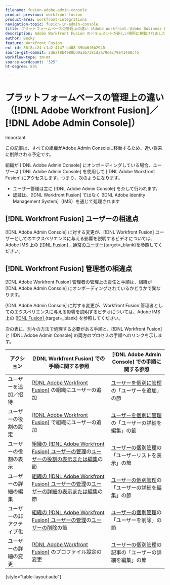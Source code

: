 ```yaml
---
filename: fusion-adobe-admin-console
product-previous: workfront-fusion
product-area: workfront-integrations
navigation-topic: fusion-in-admin-console
title: プラットフォームベースの管理上の違い（Adobe Workfront／Adobe Business Platform）
description: Adobe Workfront Fusion のドキュメントが新しい場所に移動されました。 この記事は廃止されましたが、この機能を説明する新しい記事へのリンクが含まれています。
author: Becky
feature: Workfront Fusion
exl-id: 86f8cc24-c1a2-4f47-bd08-39bb0f6b2940
source-git-commit: 2d6af8b4988bd9aab7381daa79dec79e41408c45
workflow-type: tm+mt
source-wordcount: '325'
ht-degree: 85%

---
```


# プラットフォームベースの管理上の違い（[!DNL Adobe Workfront Fusion]／[!DNL Adobe Admin Console]）

>[!IMPORTANT]
>
>この記事は、すべての組織がAdobe Admin Consoleに移動するため、近い将来に削除される予定です。

組織が [!DNL Adobe Admin Console] にオンボーディングしている場合、ユーザーは [!DNL Adobe Admin Console] を使用して [!DNL Adobe Workfront Fusion] にアクセスします。つまり、次のようになります。

* ユーザー管理は主に [!DNL Adobe Admin Console] を介して行われます。
* 認証は、[!DNL Workfront Fusion] ではなく [!DNL Adobe Identity Management System]（IMS）を通じて処理されます

## [!DNL Workfront Fusion] ユーザーの相違点

[!DNL Adobe Admin Console] に対する変更が、[!DNL Workfront Fusion] ユーザーとしてのエクスペリエンスに与える影響を説明するビデオについては、Adobe IMS 上の [[!DNL Fusion]  - 通常のユーザー](https://video.tv.adobe.com/v/3412465/){target=_blank}を参照してください。

## [!DNL Workfront Fusion] 管理者の相違点

[!DNL Adobe Workfront Fusion] 管理者の管理上の責任と手順は、組織が [!DNL Adobe Admin Console] にオンボーディングされているかどうかで異なります。

[!DNL Adobe Admin Console] に対する変更が、Workfront Fusion 管理者としてのエクスペリエンスに与える影響を説明するビデオについては、Adobe IMS 上の [[!DNL Fusion] ](https://video.tv.adobe.com/v/3412464/){target=_blank} を参照してください。

次の表に、別々の方法で処理する必要がある手順と、[!DNL Workfront Fusion] と [!DNL Adobe Admin Console] の両方のプロセスの手順へのリンクを示します。

| アクション | [!DNL Workfront Fusion] での手順に関する参照 | [!DNL Adobe Admin Console] での手順に関する参照 |
|---|---|---|
| ユーザーを追加／招待 | [ [!DNL Adobe Workfront Fusion]](../../workfront-fusion/organizations/add-user-to-an-organization.md) の組織にユーザーの追加 | [ユーザーを個別に管理](https://helpx.adobe.com/jp/enterprise/using/manage-users-individually.html)の「ユーザーを追加」の節 |
| ユーザーの役割の設定 | [ [!DNL Adobe Workfront Fusion]](../../workfront-fusion/organizations/add-user-to-an-organization.md) で組織にユーザーの追加 | [ユーザーを個別に管理](https://helpx.adobe.com/jp/enterprise/using/manage-users-individually.html)の「ユーザーの詳細を編集」の節 |
| ユーザーの役割の表示 | [組織の  [!DNL Adobe Workfront Fusion]  ユーザーの管理](../../workfront-fusion/organizations/manage-fusion-users.md)の[ユーザーの役割の表示または編集](../../workfront-fusion/organizations/manage-fusion-users.md#view)の節 | [ユーザーの個別管理](https://helpx.adobe.com/jp/enterprise/using/manage-users-individually.html)の「ユーザーリストを表示」の節 |
| ユーザーの詳細の編集 | [組織の  [!DNL Adobe Workfront Fusion]  ユーザーの管理](../../workfront-fusion/organizations/manage-fusion-users.md)の[ユーザーの詳細の表示または編集](../../workfront-fusion/organizations/manage-fusion-users.md#view2)の節 | [ユーザーの個別管理](https://helpx.adobe.com/jp/enterprise/using/manage-users-individually.html)の「ユーザーの詳細を編集」の節 |
| ユーザーの非アクティブ化 | [組織の  [!DNL Adobe Workfront Fusion]  ユーザーの管理](../../workfront-fusion/organizations/manage-fusion-users.md)の[ユーザーの削除](../../workfront-fusion/organizations/manage-fusion-users.md#delete)の節 | [ユーザーの個別管理](https://helpx.adobe.com/jp/enterprise/using/manage-users-individually.html)の「ユーザーを削除」の節 |
| ユーザーの詳細の変更 | [ [!DNL Adobe Workfront Fusion]](../../workfront-fusion/workfront-fusion-basics/change-profile-settings.md) のプロファイル設定の変更 | [ユーザーの個別管理](https://helpx.adobe.com/jp/enterprise/using/manage-users-individually.html)の記事の「ユーザーの詳細を編集」の節 |

{style="table-layout:auto"}

<!--
## SSO (Single Sign-On)

Because the Adobe Business Platform controls Single Sign-On (SSO) for users, the following actions and functionality are handled automatically through the Adobe Business Platform. If your organization has not yet been onboarded to the Adobe Business Platform, you must perform these actions in Workfront Fusion. If your organization has been onboarded to the Adobe Business Platform, you can not see these options in your Workfront Fusion environment.

* Setting up Single Sign-on in Workfront Fusion

[Set up identity](https://helpx.adobe.com/enterprise/using/set-up-identity.html)
-->
